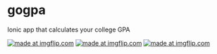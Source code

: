 # gogpa
Ionic app that calculates your college GPA

<a href="https://imgflip.com/gif/3mcfy6"><img src="https://i.imgflip.com/3mcfy6.gif" title="made at imgflip.com"/></a>
<a href="https://imgflip.com/gif/3mcg9l"><img src="https://i.imgflip.com/3mcg9l.gif" title="made at imgflip.com"/></a>
<a href="https://imgflip.com/gif/3mcgoh"><img src="https://i.imgflip.com/3mcgoh.gif" title="made at imgflip.com"/></a>
